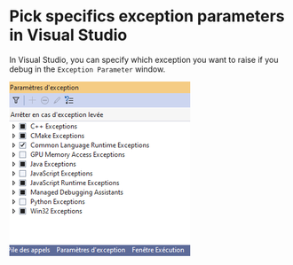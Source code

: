 # Pick specifics exception parameters in Visual Studio

In Visual Studio, you can specify which exception you want to raise if you debug in the `Exception Parameter` window.

![Exception Parameter window](../assets/exception-parameter.png "Exception parameter")
